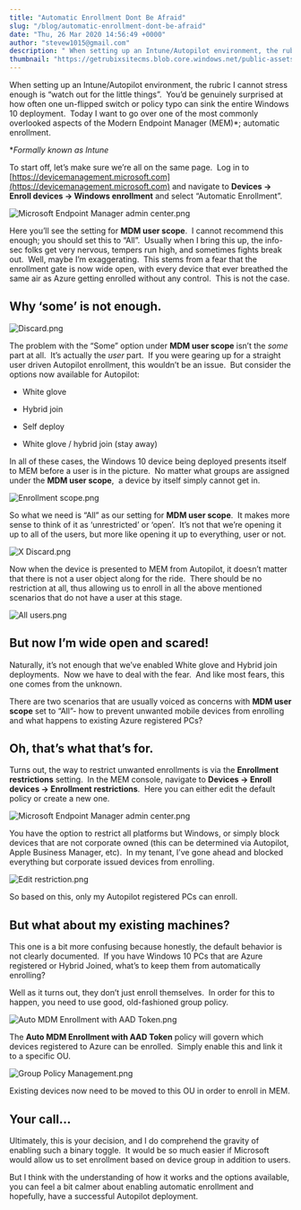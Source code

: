 ```yaml
---
title: "Automatic Enrollment Dont Be Afraid"
slug: "/blog/automatic-enrollment-dont-be-afraid"
date: "Thu, 26 Mar 2020 14:56:49 +0000"
author: "stevew1015@gmail.com"
description: " When setting up an Intune/Autopilot environment, the rubric I cannot stress enough is “watch out for the little things”.&nbsp; You’d be genuinely surprised at how often one un-flipped switch or policy typo can sink the entire Windows 10 deployment.&nbsp; Today I want to go over one of the"
thumbnail: "https://getrubixsitecms.blob.core.windows.net/public-assets/content/v1/logo512.png"
---
```


When setting up an Intune/Autopilot environment, the rubric I cannot stress enough is “watch out for the little things”.  You’d be genuinely surprised at how often one un-flipped switch or policy typo can sink the entire Windows 10 deployment.  Today I want to go over one of the most commonly overlooked aspects of the Modern Endpoint Manager (MEM)\*; automatic enrollment.

\*_Formally known as Intune_

To start off, let’s make sure we’re all on the same page.  Log in to [https://devicemanagement.microsoft.com](https://devicemanagement.microsoft.com) and navigate to **Devices -> Enroll devices -> Windows enrollment** and select “Automatic Enrollment”.

![Microsoft Endpoint Manager admin center.png](https://getrubixsitecms.blob.core.windows.net/public-assets/content/v1/5dd365a31aa1fd743bc30b8e/1585233385215-MBQV2IPRYPUSEIUFHL1K/Microsoft+Endpoint+Manager+admin+center.png)

Here you’ll see the setting for **MDM user scope**.  I cannot recommend this enough; you should set this to “All”.  Usually when I bring this up, the info-sec folks get very nervous, tempers run high, and sometimes fights break out.  Well, maybe I’m exaggerating.  This stems from a fear that the enrollment gate is now wide open, with every device that ever breathed the same air as Azure getting enrolled without any control.  This is not the case.

Why ‘some’ is not enough.
-------------------------

![Discard.png](https://getrubixsitecms.blob.core.windows.net/public-assets/content/v1/5dd365a31aa1fd743bc30b8e/1585233458246-5WS75USRDMQM48926PG2/Discard.png)

The problem with the “Some” option under **MDM user scope** isn’t the _some_ part at all.  It’s actually the _user_ part.  If you were gearing up for a straight user driven Autopilot enrollment, this wouldn’t be an issue.  But consider the options now available for Autopilot:

-   White glove
    
-   Hybrid join
    
-   Self deploy
    
-   White glove / hybrid join (stay away)
    

In all of these cases, the Windows 10 device being deployed presents itself to MEM before a user is in the picture.  No matter what groups are assigned under the **MDM user scope**,  a device by itself simply cannot get in.

![Enrollment scope.png](https://getrubixsitecms.blob.core.windows.net/public-assets/content/v1/5dd365a31aa1fd743bc30b8e/1585233554920-77OP0VJSGLODOVAGE8BZ/Enrollment+scope.png)

So what we need is “All” as our setting for **MDM user scope**.  It makes more sense to think of it as ‘unrestricted’ or ‘open’.  It’s not that we’re opening it up to all of the users, but more like opening it up to everything, user or not.

![X Discard.png](https://getrubixsitecms.blob.core.windows.net/public-assets/content/v1/5dd365a31aa1fd743bc30b8e/1585233598241-OFM3UL48CYXGA11RAMJU/X+Discard.png)

Now when the device is presented to MEM from Autopilot, it doesn’t matter that there is not a user object along for the ride.  There should be no restriction at all, thus allowing us to enroll in all the above mentioned scenarios that do not have a user at this stage.

![All users.png](https://getrubixsitecms.blob.core.windows.net/public-assets/content/v1/5dd365a31aa1fd743bc30b8e/1585233634784-G444GCEAF8XD4TAFR8A8/All+users.png)

But now I’m wide open and scared!
---------------------------------

Naturally, it’s not enough that we’ve enabled White glove and Hybrid join deployments.  Now we have to deal with the fear.  And like most fears, this one comes from the unknown.  

There are two scenarios that are usually voiced as concerns with **MDM user scope** set to “All”- how to prevent unwanted mobile devices from enrolling and what happens to existing Azure registered PCs?

Oh, that’s what that’s for.
---------------------------

Turns out, the way to restrict unwanted enrollments is via the **Enrollment restrictions** setting.  In the MEM console, navigate to **Devices -> Enroll devices -> Enrollment restrictions**.  Here you can either edit the default policy or create a new one. 

![Microsoft Endpoint Manager admin center.png](https://getrubixsitecms.blob.core.windows.net/public-assets/content/v1/5dd365a31aa1fd743bc30b8e/1585233722976-2XUSLTUQ1XKDZS1B7HXV/Microsoft+Endpoint+Manager+admin+center.png)

You have the option to restrict all platforms but Windows, or simply block devices that are not corporate owned (this can be determined via Autopilot, Apple Business Manager, etc).  In my tenant, I’ve gone ahead and blocked everything but corporate issued devices from enrolling.  

![Edit restriction.png](https://getrubixsitecms.blob.core.windows.net/public-assets/content/v1/5dd365a31aa1fd743bc30b8e/1585233768330-ZLT4RKCFDVT1Z9XPWTAD/Edit+restriction.png)

So based on this, only my Autopilot registered PCs can enroll.  

But what about my existing machines?
------------------------------------

This one is a bit more confusing because honestly, the default behavior is not clearly documented.  If you have Windows 10 PCs that are Azure registered or Hybrid Joined, what’s to keep them from automatically enrolling?

Well as it turns out, they don’t just enroll themselves.  In order for this to happen, you need to use good, old-fashioned group policy.

![Auto MDM Enrollment with AAD Token.png](https://getrubixsitecms.blob.core.windows.net/public-assets/content/v1/5dd365a31aa1fd743bc30b8e/1585233880452-87QZTLG5VGKAP04SB8OT/Auto+MDM+Enrollment+with+AAD+Token.png)

The **Auto MDM Enrollment with AAD Token** policy will govern which devices registered to Azure can be enrolled.  Simply enable this and link it to a specific OU.

![Group Policy Management.png](https://getrubixsitecms.blob.core.windows.net/public-assets/content/v1/5dd365a31aa1fd743bc30b8e/1585233991868-5F4VK25FNNTJSI6UFOLX/Group+Policy+Management.png)

Existing devices now need to be moved to this OU in order to enroll in MEM.

Your call…
----------

Ultimately, this is your decision, and I do comprehend the gravity of enabling such a binary toggle.  It would be so much easier if Microsoft would allow us to set enrollment based on device group in addition to users.

But I think with the understanding of how it works and the options available, you can feel a bit calmer about enabling automatic enrollment and hopefully, have a successful Autopilot deployment.

